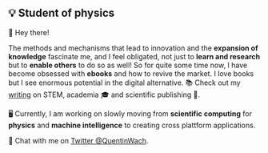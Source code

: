 ## :bulb: Student of physics

<!-- showcase GIF of science animations -->

👋 Hey there! 

The methods and mechanisms that lead to innovation and the **expansion of knowledge** fascinate me, and I feel obligated, not just to **learn and research** but to **enable others** to do so as well! So for quite some time now, I have become obsessed with **ebooks** and how to revive the market. I love books but I see enormous potential in the digital alternative. :books: Check out my [writing](https://quentinwach.substack.com/) on STEM, academia 🎓 and scientific publishing 📑. 

🖥 Currently, I am working on slowly moving from **scientific computing** for **physics** and **machine intelligence** to creating cross plattform applications.

<!-- :question: -->
💬 Chat with me on [Twitter @QuentinWach](https://twitter.com/QuentinWach).
